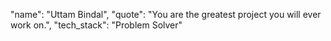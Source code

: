 "name": "Uttam Bindal",
"quote": "You are the greatest project you will ever work on.",
"tech_stack": "Problem Solver"